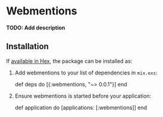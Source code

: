 # Webmentions

**TODO: Add description**

## Installation

If [available in Hex](https://hex.pm/docs/publish), the package can be installed as:

  1. Add webmentions to your list of dependencies in `mix.exs`:

        def deps do
          [{:webmentions, "~> 0.0.1"}]
        end

  2. Ensure webmentions is started before your application:

        def application do
          [applications: [:webmentions]]
        end


